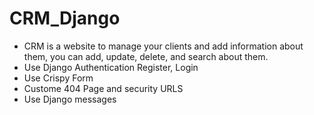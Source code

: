 # CRM_Django

* CRM is a website to manage your clients and add information about them, you can add, update, delete, and search about them.
* Use Django Authentication Register, Login
* Use Crispy Form
* Custome 404 Page and security URLS
* Use Django messages 
